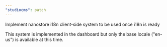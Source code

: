 ```yaml
---
"studiocms": patch
---
```


Implement nanostore i18n client-side system to be used once i18n is ready

This system is implemented in the dashboard but only the base locale ("en-us") is available at this time.
